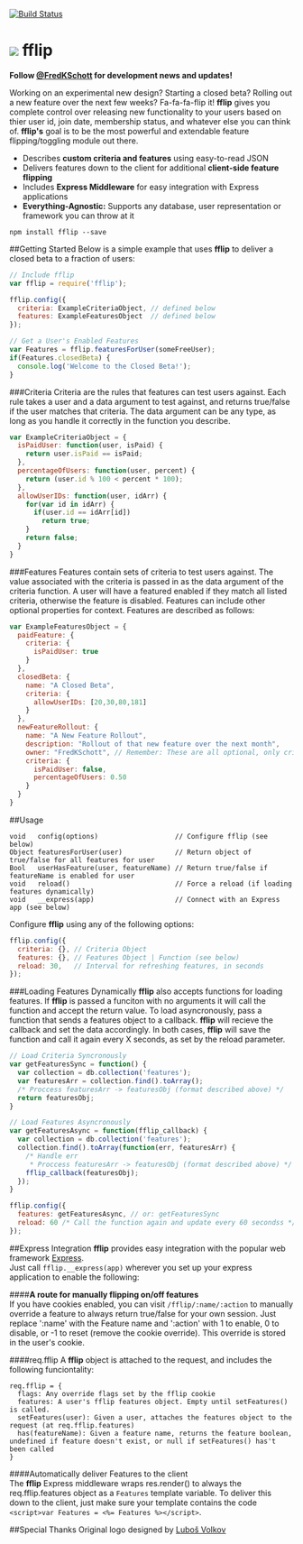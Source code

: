 [![Build Status](https://travis-ci.org/FredKSchott/fflip.png)](https://travis-ci.org/FredKSchott/fflip) 

<img src="http://fredkschott.com/images/fflipIcon2.png" /> fflip
============================ 
__Follow [@FredKSchott](http://www.twitter.com/fredkschott) for development news and updates!__

Working on an experimental new design? Starting a closed beta? Rolling out a new feature over the next few weeks? Fa-fa-fa-flip it! __fflip__ gives you complete control over releasing new functionality to your users based on thier user id, join date, membership status, and whatever else you can think of. __fflip's__ goal is to be the most powerful and extendable feature flipping/toggling module out there.

- Describes __custom criteria and features__ using easy-to-read JSON
- Delivers features down to the client for additional __client-side feature flipping__
- Includes __Express Middleware__ for easy integration with Express applications  
- __Everything-Agnostic:__ Supports any database, user representation or framework you can throw at it

```
npm install fflip --save
```

##Getting Started
Below is a simple example that uses __fflip__ to deliver a closed beta to a fraction of users:
```javascript
// Include fflip
var fflip = require('fflip');

fflip.config({
  criteria: ExampleCriteriaObject, // defined below
  features: ExampleFeaturesObject  // defined below
});

// Get a User's Enabled Features
var Features = fflip.featuresForUser(someFreeUser);
if(Features.closedBeta) {
  console.log('Welcome to the Closed Beta!');
}
```

###Criteria
Criteria are the rules that features can test users against. Each rule takes a user and a data argument to test against, and returns true/false if the user matches that criteria. The data argument can be any type, as long as you handle it correctly in the function you describe.
```javascript
var ExampleCriteriaObject = {
  isPaidUser: function(user, isPaid) {
    return user.isPaid == isPaid;
  },
  percentageOfUsers: function(user, percent) {
    return (user.id % 100 < percent * 100);
  },
  allowUserIDs: function(user, idArr) {
    for(var id in idArr) {
      if(user.id == idArr[id]) 
        return true;
    }
    return false;
  }
}
```

###Features
Features contain sets of criteria to test users against. The value associated with the criteria is passed in as the data argument of the criteria function. A user will have a featured enabled if they match all listed criteria, otherwise the feature is disabled. Features can include other optional properties for context. Features are described as follows:
```javascript
var ExampleFeaturesObject = {
  paidFeature: {
    criteria: {
      isPaidUser: true
    }
  },
  closedBeta: {
    name: "A Closed Beta",
    criteria: {
      allowUserIDs: [20,30,80,181]
    }
  },
  newFeatureRollout: {
    name: "A New Feature Rollout",
    description: "Rollout of that new feature over the next month",
    owner: "FredKSchott", // Remember: These are all optional, only criteria is required 
    criteria: {
      isPaidUser: false,
      percentageOfUsers: 0.50
    }
  }
}
```

##Usage
```
void   config(options)                   // Configure fflip (see below)
Object featuresForUser(user)             // Return object of true/false for all features for user
Bool   userHasFeature(user, featureName) // Return true/false if featureName is enabled for user
void   reload()                          // Force a reload (if loading features dynamically)
void   __express(app)                    // Connect with an Express app (see below)
```

Configure __fflip__ using any of the following options:
```javascript
fflip.config({
  criteria: {}, // Criteria Object
  features: {}, // Features Object | Function (see below)
  reload: 30,   // Interval for refreshing features, in seconds
});
```

###Loading Features Dynamically
__fflip__ also accepts functions for loading features. If __fflip__ is passed a funciton with no arguments it will call the function and accept the return value. To load asyncronously, pass a function that sends a features object to a callback. __fflip__ will recieve the callback and set the data accordingly. In both cases, __fflip__ will save the function and call it again every X seconds, as set by the reload parameter.
```javascript
// Load Criteria Syncronously
var getFeaturesSync = function() {
  var collection = db.collection('features');
  var featuresArr = collection.find().toArray();
  /* Proccess featuresArr -> featuresObj (format described above) */
  return featuresObj;
}

// Load Features Asyncronously
var getFeaturesAsync = function(fflip_callback) {
  var collection = db.collection('features');
  collection.find().toArray(function(err, featuresArr) {
    /* Handle err
     * Proccess featuresArr -> featuresObj (format described above) */
    fflip_callback(featuresObj);
  });
}

fflip.config({
  features: getFeaturesAsync, // or: getFeaturesSync
  reload: 60 /* Call the function again and update every 60 secondss */
});
```


##Express Integration
__fflip__ provides easy integration with the popular web framework [Express](https://github.com/visionmedia/express).  
Just call ``fflip.__express(app)`` wherever you set up your express application to enable the following:

####__A route for manually flipping on/off features__  
If you have cookies enabled, you can visit ``/fflip/:name/:action`` to manually override a feature to always return true/false for your own session. Just replace ':name' with the Feature name and ':action' with 1 to enable, 0 to disable, or -1 to reset (remove the cookie override). This override is stored in the user's cookie.

####req.fflip
A __fflip__ object is attached to the request, and includes the following funciontality:
```
req.fflip = {
  flags: Any override flags set by the fflip cookie
  features: A user's fflip features object. Empty until setFeatures() is called.
  setFeatures(user): Given a user, attaches the features object to the request (at req.fflip.features)
  has(featureName): Given a feature name, returns the feature boolean, undefined if feature doesn't exist, or null if setFeatures() has't been called
}
```

####Automatically deliver Features to the client  
The __fflip__ Express middleware wraps res.render() to always the req.fflip.features object as a  ``Features`` template variable. To deliver this down to the client, just make sure your template contains the code ``<script>var Features = <%= Features %></script>``.


##Special Thanks
Original logo designed by <a href="http://thenounproject.com/Luboš Volkov" target="_blank">Luboš Volkov</a>
